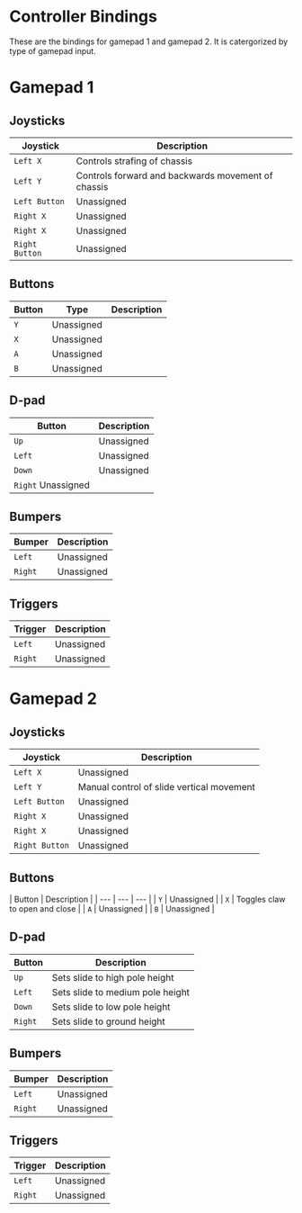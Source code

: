 # Controller Bindings
These are the bindings for gamepad 1 and gamepad 2. It is catergorized by type of gamepad input.

# Gamepad 1
Joysticks
---
| Joystick | Description |
| --- | --- |
| `Left X` | Controls strafing of chassis |
| `Left Y` | Controls forward and backwards movement of chassis |
| `Left Button` | Unassigned |
| `Right X` | Unassigned |
| `Right X` | Unassigned |
| `Right Button` | Unassigned |

Buttons
---
| Button | Type | Description  |
| --- | --- | --- |
| `Y` | Unassigned |
| `X` | Unassigned |
| `A` | Unassigned |
| `B` | Unassigned |

D-pad
---
| Button | Description
| --- | --- |
| `Up` | Unassigned |
| `Left` | Unassigned |
| `Down` | Unassigned |
| `Right` Unassigned |

Bumpers
---
| Bumper | Description |
| --- | --- |
| `Left` | Unassigned |
| `Right` | Unassigned |

Triggers
---
| Trigger | Description |
| --- | --- |
| `Left` | Unassigned |
| `Right` | Unassigned |

# Gamepad 2
Joysticks
---
| Joystick | Description |
| --- | --- |
| `Left X` | Unassigned |
| `Left Y` | Manual control of slide vertical movement |
| `Left Button` | Unassigned |
| `Right X` | Unassigned |
| `Right X` | Unassigned |
| `Right Button` | Unassigned |


Buttons
---
| Button | Description  |
| --- | --- | --- |
| `Y` | Unassigned |
| `X` | Toggles claw to open and close |
| `A` | Unassigned |
| `B` | Unassigned |

D-pad
---
| Button | Description
| --- | --- |
| `Up` | Sets slide to high pole height |
| `Left` | Sets slide to medium pole height |
| `Down` | Sets slide to low pole height |
| `Right` | Sets slide to ground height |

Bumpers
---
| Bumper | Description |
| --- | --- |
| `Left` | Unassigned |
| `Right` | Unassigned |

Triggers
---
| Trigger | Description |
| --- | --- |
| `Left` | Unassigned |
| `Right` | Unassigned |